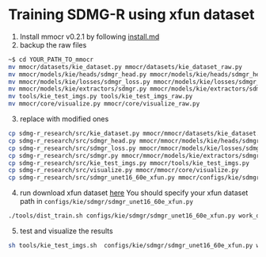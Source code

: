 # Training SDMG-R using xfun dataset
1. Install mmocr v0.2.1 by following [install.md](https://github.com/open-mmlab/mmocr/blob/v0.2.1/docs/install.md)
2. backup the raw files
```bash
~$ cd YOUR_PATH_TO_mmocr
mv mmocr/datasets/kie_dataset.py mmocr/datasets/kie_dataset_raw.py  
mv mmocr/models/kie/heads/sdmgr_head.py mmocr/models/kie/heads/sdmgr_head_raw.py
mv mmocr/models/kie/losses/sdmgr_loss.py mmocr/models/kie/losses/sdmgr_loss_raw.py
mv mmocr/models/kie/extractors/sdmgr.py mmocr/models/kie/extractors/sdmgr_raw.py
mv tools/kie_test_imgs.py tools/kie_test_imgs_raw.py
mv mmocr/core/visualize.py mmocr/core/visualize_raw.py
```

3. replace with modified ones
```bash
cp sdmg-r_research/src/kie_dataset.py mmocr/mmocr/datasets/kie_dataset.py  
cp sdmg-r_research/src/sdmgr_head.py mmocr/mmocr/models/kie/heads/sdmgr_head.py
cp sdmg-r_research/src/sdmgr_loss.py mmocr/mmocr/models/kie/losses/sdmgr_loss.py
cp sdmg-r_research/src/sdmgr.py mmocr/mmocr/models/kie/extractors/sdmgr.py 
cp sdmg-r_research/src/kie_test_imgs.py mmocr/tools/kie_test_imgs.py 
cp sdmg-r_research/src/visualize.py mmocr/mmocr/core/visualize.py
cp sdmg-r_research/src/sdmgr_unet16_60e_xfun.py mmocr/configs/kie/sdmgr/sdmgr_unet16_60e_xfun.py
```

4. run
download xfun dataset [here](https://github.com/doc-analysis/XFUND/releases/tag/v1.0)
You should specify your xfun dataset path in `configs/kie/sdmgr/sdmgr_unet16_60e_xfun.py`
```bash
./tools/dist_train.sh configs/kie/sdmgr/sdmgr_unet16_60e_xfun.py work_dir 1  # train
```

5. test and visualize the results

```bash
sh tools/kie_test_imgs.sh  configs/kie/sdmgr/sdmgr_unet16_60e_xfun.py work_dir/latest.pth ${out_put_dir}
```
